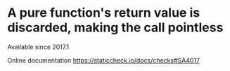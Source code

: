# A pure function's return value is discarded, making the call pointless

Available since
    2017.1

Online documentation
    https://staticcheck.io/docs/checks#SA4017
